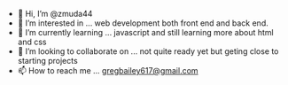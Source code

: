 - 👋 Hi, I’m @zmuda44
- 👀 I’m interested in ... web development both front end and back end.
- 🌱 I’m currently learning ... javascript and still learning more about html and css
- 💞️ I’m looking to collaborate on ... not quite ready yet but geting close to starting projects
- 📫 How to reach me ... gregbailey617@gmail.com

<!---
zmuda44/zmuda44 is a ✨ special ✨ repository because its `README.md` (this file) appears on your GitHub profile.
You can click the Preview link to take a look at your changes.
--->
